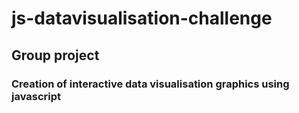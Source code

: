 # js-datavisualisation-challenge

## Group project
### Creation of interactive data visualisation graphics using javascript